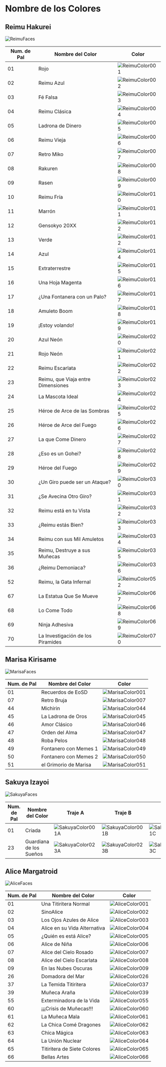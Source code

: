 # Nombre de los Colores

## Reimu Hakurei
![ReimuFaces](https://github.com/IkuTronHD/Touhou-Kagehakuchuumu---Shadow-Daydream/blob/main/img/Select/pl00_ct01.png)

| Num. de Pal | Nombre del Color | Color |
|----------|---------------|-----------|
| 01 | Rojo | ![ReimuColor001](https://github.com/IkuTronHD/Touhou-Kagehakuchuumu---Shadow-Daydream/blob/main/Reimu/Colors/ES/001.png) |
| 02 | Reimu Azul | ![ReimuColor002](https://github.com/IkuTronHD/Touhou-Kagehakuchuumu---Shadow-Daydream/blob/main/Reimu/Colors/ES/002.png) |
| 03 | Fé Falsa | ![ReimuColor003](https://github.com/IkuTronHD/Touhou-Kagehakuchuumu---Shadow-Daydream/blob/main/Reimu/Colors/ES/003.png) |
| 04 | Reimu Clásica | ![ReimuColor004](https://github.com/IkuTronHD/Touhou-Kagehakuchuumu---Shadow-Daydream/blob/main/Reimu/Colors/ES/004.png) |
| 05 | Ladrona de Dinero | ![ReimuColor005](https://github.com/IkuTronHD/Touhou-Kagehakuchuumu---Shadow-Daydream/blob/main/Reimu/Colors/ES/005.png) |
| 06 | Reimu Vieja | ![ReimuColor006](https://github.com/IkuTronHD/Touhou-Kagehakuchuumu---Shadow-Daydream/blob/main/Reimu/Colors/ES/006.png) |
| 07 | Retro Miko | ![ReimuColor007](https://github.com/IkuTronHD/Touhou-Kagehakuchuumu---Shadow-Daydream/blob/main/Reimu/Colors/ES/007.png) |
| 08 | Rakuren | ![ReimuColor008](https://github.com/IkuTronHD/Touhou-Kagehakuchuumu---Shadow-Daydream/blob/main/Reimu/Colors/ES/008.png) |
| 09 | Rasen | ![ReimuColor009](https://github.com/IkuTronHD/Touhou-Kagehakuchuumu---Shadow-Daydream/blob/main/Reimu/Colors/ES/009.png) |
| 10 | Reimu Fría | ![ReimuColor010](https://github.com/IkuTronHD/Touhou-Kagehakuchuumu---Shadow-Daydream/blob/main/Reimu/Colors/ES/010.png) |
| 11 | Marrón | ![ReimuColor011](https://github.com/IkuTronHD/Touhou-Kagehakuchuumu---Shadow-Daydream/blob/main/Reimu/Colors/ES/011.png) |
| 12 | Gensokyo 20XX | ![ReimuColor012](https://github.com/IkuTronHD/Touhou-Kagehakuchuumu---Shadow-Daydream/blob/main/Reimu/Colors/ES/012.png) |
| 13 | Verde | ![ReimuColor012](https://github.com/IkuTronHD/Touhou-Kagehakuchuumu---Shadow-Daydream/blob/main/Reimu/Colors/ES/013.png) |
| 14 | Azul | ![ReimuColor014](https://github.com/IkuTronHD/Touhou-Kagehakuchuumu---Shadow-Daydream/blob/main/Reimu/Colors/ES/014.png) |
| 15 | Extraterrestre | ![ReimuColor015](https://github.com/IkuTronHD/Touhou-Kagehakuchuumu---Shadow-Daydream/blob/main/Reimu/Colors/ES/015.png) |
| 16 | Una Hoja Magenta | ![ReimuColor016](https://github.com/IkuTronHD/Touhou-Kagehakuchuumu---Shadow-Daydream/blob/main/Reimu/Colors/ES/016.png) |
| 17 | ¿Una Fontanera con un Palo? | ![ReimuColor017](https://github.com/IkuTronHD/Touhou-Kagehakuchuumu---Shadow-Daydream/blob/main/Reimu/Colors/ES/017.png) |
| 18 | Amuleto Boom | ![ReimuColor018](https://github.com/IkuTronHD/Touhou-Kagehakuchuumu---Shadow-Daydream/blob/main/Reimu/Colors/ES/018.png) |
| 19 | ¡Estoy volando! | ![ReimuColor019](https://github.com/IkuTronHD/Touhou-Kagehakuchuumu---Shadow-Daydream/blob/main/Reimu/Colors/ES/019.png) |
| 20 | Azul Neón | ![ReimuColor020](https://github.com/IkuTronHD/Touhou-Kagehakuchuumu---Shadow-Daydream/blob/main/Reimu/Colors/ES/020.png) |
| 21 | Rojo Neón | ![ReimuColor021](https://github.com/IkuTronHD/Touhou-Kagehakuchuumu---Shadow-Daydream/blob/main/Reimu/Colors/ES/021.png) |
| 22 | Reimu Escarlata | ![ReimuColor022](https://github.com/IkuTronHD/Touhou-Kagehakuchuumu---Shadow-Daydream/blob/main/Reimu/Colors/ES/022.png) |
| 23 | Reimu, que Viaja entre Dimensiones | ![ReimuColor023](https://github.com/IkuTronHD/Touhou-Kagehakuchuumu---Shadow-Daydream/blob/main/Reimu/Colors/ES/023.png) |
| 24 | La Mascota Ideal | ![ReimuColor024](https://github.com/IkuTronHD/Touhou-Kagehakuchuumu---Shadow-Daydream/blob/main/Reimu/Colors/ES/024.png) |
| 25 | Héroe de Arce de las Sombras | ![ReimuColor025](https://github.com/IkuTronHD/Touhou-Kagehakuchuumu---Shadow-Daydream/blob/main/Reimu/Colors/ES/025.png) |
| 26 | Héroe de Arce del Fuego | ![ReimuColor026](https://github.com/IkuTronHD/Touhou-Kagehakuchuumu---Shadow-Daydream/blob/main/Reimu/Colors/ES/026.png) |
| 27 | La que Come Dinero | ![ReimuColor027](https://github.com/IkuTronHD/Touhou-Kagehakuchuumu---Shadow-Daydream/blob/main/Reimu/Colors/ES/027.png) |
| 28 | ¿Eso es un Gohei? | ![ReimuColor028](https://github.com/IkuTronHD/Touhou-Kagehakuchuumu---Shadow-Daydream/blob/main/Reimu/Colors/ES/028.png) |
| 29 | Héroe del Fuego | ![ReimuColor029](https://github.com/IkuTronHD/Touhou-Kagehakuchuumu---Shadow-Daydream/blob/main/Reimu/Colors/ES/029.png) |
| 30 | ¿Un Giro puede ser un Ataque? | ![ReimuColor030](https://github.com/IkuTronHD/Touhou-Kagehakuchuumu---Shadow-Daydream/blob/main/Reimu/Colors/ES/030.png) |
| 31 | ¿Se Avecina Otro Giro? | ![ReimuColor031](https://github.com/IkuTronHD/Touhou-Kagehakuchuumu---Shadow-Daydream/blob/main/Reimu/Colors/ES/031.png) |
| 32 | Reimu está en tu Vista | ![ReimuColor032](https://github.com/IkuTronHD/Touhou-Kagehakuchuumu---Shadow-Daydream/blob/main/Reimu/Colors/ES/032.png) |
| 33 | ¿Reimu estás Bien? | ![ReimuColor033](https://github.com/IkuTronHD/Touhou-Kagehakuchuumu---Shadow-Daydream/blob/main/Reimu/Colors/ES/033.png) |
| 34 | Reimu con sus Mil Amuletos | ![ReimuColor034](https://github.com/IkuTronHD/Touhou-Kagehakuchuumu---Shadow-Daydream/blob/main/Reimu/Colors/ES/034.png) |
| 35 | Reimu, Destruye a sus Muñecas | ![ReimuColor035](https://github.com/IkuTronHD/Touhou-Kagehakuchuumu---Shadow-Daydream/blob/main/Reimu/Colors/ES/035.png) |
| 36 | ¿Reimu Demoniaca? | ![ReimuColor036](https://github.com/IkuTronHD/Touhou-Kagehakuchuumu---Shadow-Daydream/blob/main/Reimu/Colors/ES/036.png) |
| 52 | Reimu, la Gata Infernal | ![ReimuColor052](https://github.com/IkuTronHD/Touhou-Kagehakuchuumu---Shadow-Daydream/blob/main/Reimu/Colors/ES/052.png) |
| 67 | La Estatua Que Se Mueve | ![ReimuColor067](https://github.com/IkuTronHD/Touhou-Kagehakuchuumu---Shadow-Daydream/blob/main/Reimu/Colors/ES/067.png) |
| 68 | Lo Come Todo | ![ReimuColor068](https://github.com/IkuTronHD/Touhou-Kagehakuchuumu---Shadow-Daydream/blob/main/Reimu/Colors/ES/068.png) |
| 69 | Ninja Adhesiva | ![ReimuColor069](https://github.com/IkuTronHD/Touhou-Kagehakuchuumu---Shadow-Daydream/blob/main/Reimu/Colors/ES/069.png) |
| 70 | La Investigación de los Piramides | ![ReimuColor070](https://github.com/IkuTronHD/Touhou-Kagehakuchuumu---Shadow-Daydream/blob/main/Reimu/Colors/ES/070.png) |

## Marisa Kirisame
![MarisaFaces](https://github.com/IkuTronHD/Touhou-Kagehakuchuumu---Shadow-Daydream/blob/main/img/Select/pl01_ct01.png)

| Num. de Pal | Nombre del Color | Color |
|----------|---------------|-----------|
| 01 | Recuerdos de EoSD | ![MarisaColor001](https://github.com/IkuTronHD/Touhou-Kagehakuchuumu---Shadow-Daydream/blob/main/Marisa/Colors/ES/001.png) |
| 07 | Retro Bruja | ![MarisaColor007](https://github.com/IkuTronHD/Touhou-Kagehakuchuumu---Shadow-Daydream/blob/main/Marisa/Colors/ES/007.png) |
| 44 | Michirin | ![MarisaColor044](https://github.com/IkuTronHD/Touhou-Kagehakuchuumu---Shadow-Daydream/blob/main/Marisa/Colors/ES/044.png) |
| 45 | La Ladrona de Oros | ![MarisaColor045](https://github.com/IkuTronHD/Touhou-Kagehakuchuumu---Shadow-Daydream/blob/main/Marisa/Colors/ES/045.png) |
| 46 | Amor Clásico | ![MarisaColor046](https://github.com/IkuTronHD/Touhou-Kagehakuchuumu---Shadow-Daydream/blob/main/Marisa/Colors/ES/046.png) |
| 47 | Orden del Alma | ![MarisaColor047](https://github.com/IkuTronHD/Touhou-Kagehakuchuumu---Shadow-Daydream/blob/main/Marisa/Colors/ES/047.png) |
| 48 | Roba Pelos | ![MarisaColor048](https://github.com/IkuTronHD/Touhou-Kagehakuchuumu---Shadow-Daydream/blob/main/Marisa/Colors/ES/048.png) |
| 49 | Fontanero con Memes 1 | ![MarisaColor049](https://github.com/IkuTronHD/Touhou-Kagehakuchuumu---Shadow-Daydream/blob/main/Marisa/Colors/ES/049.png) |
| 50 | Fontanero con Memes 2 | ![MarisaColor050](https://github.com/IkuTronHD/Touhou-Kagehakuchuumu---Shadow-Daydream/blob/main/Marisa/Colors/ES/050.png) |
| 51 | el Grimorio de Marisa | ![MarisaColor051](https://github.com/IkuTronHD/Touhou-Kagehakuchuumu---Shadow-Daydream/blob/main/Marisa/Colors/ES/051.png) |

## Sakuya Izayoi
![SakuyaFaces](https://github.com/IkuTronHD/Touhou-Kagehakuchuumu---Shadow-Daydream/blob/main/img/Select/pl02a_ct01.png)

| Num. de Pal | Nombre del Color | Traje A | Traje B | Traje C |
|----------|---------------|-----------|-----------|-----------|
| 01 | Criada | ![SakuyaColor001A](https://github.com/IkuTronHD/Touhou-Kagehakuchuumu---Shadow-Daydream/blob/main/Sakuya/Colors/ES/001A.png) | ![SakuyaColor001B](https://github.com/IkuTronHD/Touhou-Kagehakuchuumu---Shadow-Daydream/blob/main/Sakuya/Colors/ES/001B.png) | ![SakuyaColor001C](https://github.com/IkuTronHD/Touhou-Kagehakuchuumu---Shadow-Daydream/blob/main/Sakuya/Colors/ES/001C.png) |
| 23 | Guardiana de los Sueños | ![SakuyaColor023A](https://github.com/IkuTronHD/Touhou-Kagehakuchuumu---Shadow-Daydream/blob/main/Sakuya/Colors/ES/023A.png) | ![SakuyaColor023B](https://github.com/IkuTronHD/Touhou-Kagehakuchuumu---Shadow-Daydream/blob/main/Sakuya/Colors/ES/023B.png) | ![SakuyaColor023C](https://github.com/IkuTronHD/Touhou-Kagehakuchuumu---Shadow-Daydream/blob/main/Sakuya/Colors/ES/023C.png) |

## Alice Margatroid
![AliceFaces](https://github.com/IkuTronHD/Touhou-Kagehakuchuumu---Shadow-Daydream/blob/main/img/Select/pl03_ct01.png)

| Num. de Pal | Nombre del Color | Color |
|----------|---------------|-----------|
| 01 | Una Titiritera Normal | ![AliceColor001](https://github.com/IkuTronHD/Touhou-Kagehakuchuumu---Shadow-Daydream/blob/main/Alice/Colors/ES/001.png) |
| 02 | SinoAlice | ![AliceColor002](https://github.com/IkuTronHD/Touhou-Kagehakuchuumu---Shadow-Daydream/blob/main/Alice/Colors/ES/002.png) |
| 03 | Los Ojos Azules de Alice | ![AliceColor003](https://github.com/IkuTronHD/Touhou-Kagehakuchuumu---Shadow-Daydream/blob/main/Alice/Colors/ES/003.png) |
| 04 | Alice en su Vida Alternativa | ![AliceColor004](https://github.com/IkuTronHD/Touhou-Kagehakuchuumu---Shadow-Daydream/blob/main/Alice/Colors/ES/004.png) |
| 05 | ¿Quién es está Alice? | ![AliceColor005](https://github.com/IkuTronHD/Touhou-Kagehakuchuumu---Shadow-Daydream/blob/main/Alice/Colors/ES/005.png) |
| 06 | Alice de Niña | ![AliceColor006](https://github.com/IkuTronHD/Touhou-Kagehakuchuumu---Shadow-Daydream/blob/main/Alice/Colors/ES/006.png) |
| 07 | Alice del Cielo Rosado | ![AliceColor007](https://github.com/IkuTronHD/Touhou-Kagehakuchuumu---Shadow-Daydream/blob/main/Alice/Colors/ES/007.png) |
| 08 | Alice del Cielo Escarlata | ![AliceColor008](https://github.com/IkuTronHD/Touhou-Kagehakuchuumu---Shadow-Daydream/blob/main/Alice/Colors/ES/008.png) |
| 09 | En las Nubes Oscuras | ![AliceColor009](https://github.com/IkuTronHD/Touhou-Kagehakuchuumu---Shadow-Daydream/blob/main/Alice/Colors/ES/009.png) |
| 26 | Domadora del Mar | ![AliceColor026](https://github.com/IkuTronHD/Touhou-Kagehakuchuumu---Shadow-Daydream/blob/main/Alice/Colors/ES/026.png) |
| 37 | La Temida Titiritera | ![AliceColor037](https://github.com/IkuTronHD/Touhou-Kagehakuchuumu---Shadow-Daydream/blob/main/Alice/Colors/ES/037.png) |
| 39 | Muñeca Araña | ![AliceColor039](https://github.com/IkuTronHD/Touhou-Kagehakuchuumu---Shadow-Daydream/blob/main/Alice/Colors/ES/039.png) |
| 55 | Exterminadora de la Vida | ![AliceColor055](https://github.com/IkuTronHD/Touhou-Kagehakuchuumu---Shadow-Daydream/blob/main/Alice/Colors/ES/055.png) |
| 60 | ¡¡¡Crisis de Muñecas!!! | ![AliceColor060](https://github.com/IkuTronHD/Touhou-Kagehakuchuumu---Shadow-Daydream/blob/main/Alice/Colors/ES/060.png) |
| 61 | La Muñeca Mala | ![AliceColor061](https://github.com/IkuTronHD/Touhou-Kagehakuchuumu---Shadow-Daydream/blob/main/Alice/Colors/ES/061.png) |
| 62 | La Chica Comé Dragones | ![AliceColor062](https://github.com/IkuTronHD/Touhou-Kagehakuchuumu---Shadow-Daydream/blob/main/Alice/Colors/ES/062.png) |
| 63 | Chica Mágica | ![AliceColor063](https://github.com/IkuTronHD/Touhou-Kagehakuchuumu---Shadow-Daydream/blob/main/Alice/Colors/ES/063.png) |
| 64 | La Unión Nuclear | ![AliceColor064](https://github.com/IkuTronHD/Touhou-Kagehakuchuumu---Shadow-Daydream/blob/main/Alice/Colors/ES/064.png) |
| 65 | Titiritera de Siete Colores | ![AliceColor065](https://github.com/IkuTronHD/Touhou-Kagehakuchuumu---Shadow-Daydream/blob/main/Alice/Colors/ES/065.png) |
| 66 | Bellas Artes | ![AliceColor066](https://github.com/IkuTronHD/Touhou-Kagehakuchuumu---Shadow-Daydream/blob/main/Alice/Colors/ES/066.png) |

